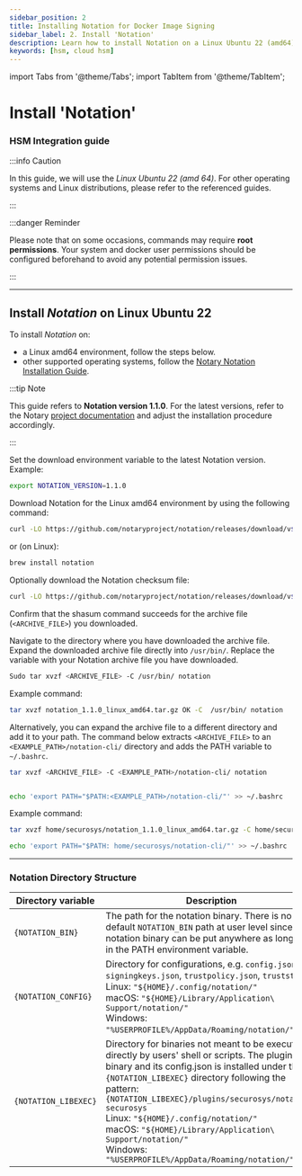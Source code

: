 ```yaml
---
sidebar_position: 2
title: Installing Notation for Docker Image Signing
sidebar_label: 2. Install 'Notation'
description: Learn how to install Notation on a Linux Ubuntu 22 (amd64) environment. This guide covers installation steps, configuration, and setting environment variables for the latest Notation version. Ensure smooth setup with detailed instructions and optional checksum verification.
keywords: [hsm, cloud hsm]
---
```


import Tabs from '@theme/Tabs';
import TabItem from '@theme/TabItem';

# Install 'Notation'
### HSM Integration guide

:::info Caution

In this guide, we will use the _Linux Ubuntu 22 (amd 64)_. For other operating systems and Linux distributions, please refer to the referenced guides.

:::

:::danger Reminder

Please note that on some occasions, commands may require **root permissions**. Your system and docker user permissions should be configured beforehand to avoid any potential permission issues.

:::

---

## Install _Notation_ on Linux Ubuntu 22

To install _Notation_ on:
- a Linux amd64 environment, follow the steps below.
- other supported operating systems, follow the [Notary Notation Installation Guide](https://notaryproject.dev/docs/user-guides/installation/cli/).

:::tip Note

This guide refers to **Notation version 1.1.0**. For the latest versions, refer to the Notary [project documentation](https://notaryproject.dev/docs/user-guides/installation/) and adjust the installation procedure accordingly.

:::

Set the download environment variable to the latest Notation version. Example:

```sh
export NOTATION_VERSION=1.1.0
```

Download Notation for the Linux amd64 environment by using the following command: 

```sh
curl -LO https://github.com/notaryproject/notation/releases/download/v$NOTATION_VERSION/notation_$NOTATION_VERSION\_linux_amd64.tar.gz
``` 

or (on Linux):

```sh
brew install notation
```
Optionally download the Notation checksum file: 

```sh
curl -LO https://github.com/notaryproject/notation/releases/download/v$NOTATION_VERSION/notation_$NOTATION_VERSION\_checksums.txt
```

Confirm that the shasum command succeeds for the archive file (`<ARCHIVE_FILE>`) you downloaded.

Navigate to the directory where you have downloaded the archive file. Expand the downloaded archive file directly into `/usr/bin/`. Replace the variable with your Notation archive file you have downloaded. 

```sh
Sudo tar xvzf <ARCHIVE_FILE> -C /usr/bin/ notation 
```

Example command: 

```sh
tar xvzf notation_1.1.0_linux_amd64.tar.gz OK -C  /usr/bin/ notation 
```

Alternatively, you can expand the archive file to a different directory and add it to your path. The command below extracts `<ARCHIVE_FILE>` to an `<EXAMPLE_PATH>/notation-cli/` directory and adds the PATH variable to `~/.bashrc`.  

```sh
tar xvzf <ARCHIVE_FILE> -C <EXAMPLE_PATH>/notation-cli/ notation 


echo 'export PATH="$PATH:<EXAMPLE_PATH>/notation-cli/"' >> ~/.bashrc 
```

Example command: 

```sh
tar xvzf home/securosys/notation_1.1.0_linux_amd64.tar.gz -C home/securosys/notation-cli/ notation 

echo 'export PATH="$PATH: home/securosys/notation-cli/"' >> ~/.bashrc
```

---

### Notation Directory Structure

| Directory variable | Description |
|---|---|
| `{NOTATION_BIN}`  | The path for the notation binary. There is no default `NOTATION_BIN` path at user level since the notation binary can be put anywhere as long as it in the PATH environment variable.  | 
| `{NOTATION_CONFIG}`  | Directory for configurations, e.g. `config.json`, `signingkeys.json`, `trustpolicy.json`, `truststore`<br /> Linux: `"${HOME}/.config/notation/"`<br />  macOS: `"${HOME}/Library/Application\ Support/notation/"`<br /> Windows: `"%USERPROFILE%/AppData/Roaming/notation/"`.  |
| `{NOTATION_LIBEXEC}` | Directory for binaries not meant to be executed directly by users' shell or scripts. The plugin binary and its config.json is installed under the `{NOTATION_LIBEXEC}` directory following the pattern: `{NOTATION_LIBEXEC}/plugins/securosys/notation-securosys`<br /> Linux: `"${HOME}/.config/notation/"`<br /> macOS: `"${HOME}/Library/Application\ Support/notation/"`<br /> Windows: `"%USERPROFILE%/AppData/Roaming/notation/"`|
